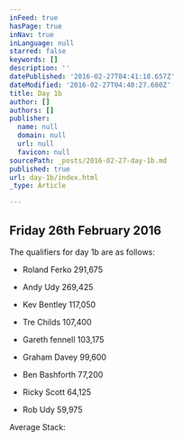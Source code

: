 ```yaml
---
inFeed: true
hasPage: true
inNav: true
inLanguage: null
starred: false
keywords: []
description: ''
datePublished: '2016-02-27T04:41:18.657Z'
dateModified: '2016-02-27T04:40:27.680Z'
title: Day 1b
author: []
authors: []
publisher:
  name: null
  domain: null
  url: null
  favicon: null
sourcePath: _posts/2016-02-27-day-1b.md
published: true
url: day-1b/index.html
_type: Article

---
```

## Friday 26th February 2016

The qualifiers for day 1b are as follows:

* Roland Ferko 291,675

* Andy Udy 269,425

* Kev Bentley 117,050

* Tre Childs 107,400

* Gareth fennell 103,175

* Graham Davey 99,600

* Ben Bashforth 77,200

* Ricky Scott 64,125

* Rob Udy 59,975

Average Stack: